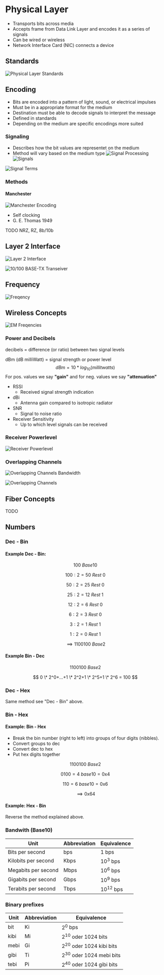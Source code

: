# Physical Layer
- Transports bits across media
- Accepts frame from Data Link Layer and encodes it as a series of signals
- Can be wired or wireless
- Network Interface Card (NIC) connects a device

## Standards

![Physical Layer Standards](physical_layer_standards.PNG)

## Encoding
- Bits are encoded into a pattern of light, sound, or electrical impulses
- Must be in a appropriate format for the medium
- Destination must be able to decode signals to interpret the message
- Defined in standards
- Depending on the medium are specific encodings more suited

### Signaling
- Describes how the bit values are representet on the medium
- Method will vary based on the medium type
![Signal Processing](signal_processing.PNG)
![Signals](https://slideplayer.com/slide/17897684/108/images/9/Purpose+of+the+Physical+Layer+Physical+Layer+Media.jpg)

![Signal Terms](https://slideplayer.com/slide/13937000/85/images/3/Effects+on+Signal+Attenuation%3A+Distortion%3A+Noise%3A+Error%3A.jpg)

### Methods

#### Manchester

![Manchester Encoding](manchester.PNG)

- Self clocking
- G. E. Thomas 1949

TODO NRZ, RZ, 8b/10b

## Layer 2 Interface

![Layer 2 Interface](https://www.acmesystems.it/www/pcb_ethernet/MAC2PHY.png)

![10/100 BASE-TX Transeiver](https://images.ctfassets.net/vne94x762vsn/8gb8YBZqwwGyYyKQs4oMq/6c2d58d685d38c4b816e83928a078a09/ethernet5.png)

## Frequency
![Freqency](https://dam-assets.fluke.com/s3fs-public/6004181-dmm-whatis-frequency-715x360-2.jpg)

## Wireless Concepts
![EM Freqencies](https://rscciew.files.wordpress.com/2013/11/rf-signals1.png?w=500&h=100)
### Power and Decibels
decibels = difference (or ratio) between two signal levels

dBm (dB milliWatt) = signal strength or power level
$$dBm = 10 * log_{10}(millitwatts)$$
For pos. values we say **"gain"** and for neg. values we say **"attenuation"**
- RSSI
  - Received signal strength indication
- dBi
  - Antenna gain compared to isotropic radiator
- SNR
  - Signal to noise ratio
- Receiver Sensitivity
  - Up to which level signals can be received

### Receiver Powerlevel
![Receiver Powerlevel](receiver_powerlevel.PNG)

### Overlapping Channels
![Overlapping Channels Bandwidth](overlapping_channels_bandwidth.PNG)

![Overlapping Channels](overlapping_channels.PNG)

## Fiber Concepts
TODO

## Numbers

### Dec - Bin

#### Example Dec - Bin:

$$ 100 \text{ } Base10 $$

$$100 : 2 = 50 \text{ } Rest \text{ } 0$$

$$50  : 2 = 25 \text{ } Rest \text{ } 0$$

$$25  : 2 = 12 \text{ } Rest \text{ } 1$$

$$12 : 2 = 6 \text{ } Rest \text{ } 0$$

$$6  : 2 = 3 \text{ } Rest \text{ } 0$$

$$3 : 2 = 1 \text{ } Rest \text{ } 1$$

$$1 : 2 = 0 \text{ } Rest \text{ } 1$$

$$\implies 1100100 \text{ } Base2$$

#### Example Bin - Dec

$$ 1100100 \text{ } Base2$$

$$ 0 \* 2^0+...+1 \* 2^2+1 \* 2^5+1 \* 2^6 = 100 $$

### Dec - Hex
Same method see "Dec - Bin" above.

### Bin - Hex

#### Example: Bin - Hex
- Break the bin number (right to left) into groups of four digits (nibbles).
- Convert groups to dec
- Convert dec to hex
- Put hex digits together

$$ 1100100 \text{ } Base2$$

$$0100 = 4 \text{ } base10 = 0\text{x}4$$

$$ 110 = 6 \text{ } base10  = 0\text{x}6$$

$$ \implies 0\text{x}64$$

#### Example: Hex - Bin
Reverse the method explained above.

### Bandwith (Base10)
Unit | Abbreviation | Equivalence
-----|--------------|------------
Bits per second | bps | $1$ bps
Kilobits per second | Kbps | $10^3$ bps
Megabits per second | Mbps | $10^6$ bps
Gigabits per second | Gbps | $10^9$ bps
Terabits per second | Tbps | $10^{12}$ bps

### Binary prefixes
Unit | Abbreviation | Equivalence
-----|--------------|------------
bit | Ki | $2^0$ bps
kibi | Mi | $2^{10}$ oder 1024 bits
mebi | Gi | $2^{20}$ oder 1024 kibi bits
gibi | Ti | $2^{30}$ oder 1024 mebi bits
tebi | Pi | $2^{40}$ oder 1024 gibi bits
